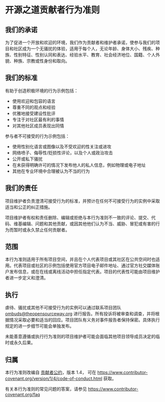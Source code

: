# 开源之道贡献者行为准则

## 我们的承诺

为了促进一个开放和欢迎的环境，我们作为贡献者和维护者承诺，使参与我们的项目和社区成为一个无骚扰的体验，适用于每个人，无论年龄、身体大小、残疾、种族、性别特征、性别认同和表达、经验水平、教育、社会经济地位、国籍、个人外貌、种族、宗教或性身份和取向。

## 我们的标准

有助于创造积极环境的行为示例包括：

* 使用欢迎和包容的语言
* 尊重不同的观点和经验
* 优雅地接受建设性批评
* 专注于对社区最有利的事情
* 对其他社区成员表现出同情

参与者不可接受的行为示例包括：

* 使用性别化语言或图像以及不受欢迎的性关注或进攻
* 网络喷子、侮辱性/贬损性评论，以及个人或政治攻击
* 公开或私下骚扰
* 在未获得明确许可的情况下发布他人的私人信息，例如物理或电子地址
* 其他在专业环境中合理被认为不当的行为

## 我们的责任

项目维护者负责澄清可接受行为的标准，并预计在任何不可接受行为的实例中采取适当和公正的纠正措施。

项目维护者有权和责任删除、编辑或拒绝与本行为准则不一致的评论、提交、代码、维基编辑、问题和其他贡献，或因其他他们认为不当、威胁、冒犯或有害的行为而暂时或永久禁止任何贡献者。

## 范围

本行为准则适用于所有项目空间，并且在个人代表项目或其社区在公共空间时也适用。代表项目或社区的示例包括使用官方项目电子邮件地址、通过官方社交媒体账户发布信息，或在在线或离线活动中担任指定代表。项目的代表性可能由项目维护者进一步定义和澄清。

## 执行

虐待、骚扰或其他不可接受行为的实例可以通过联系项目团队 ombuds@theopensourceway.org 进行报告。所有投诉将被审查和调查，并将根据情况采取必要和适当的回应。项目团队有义务对事件报告者保持保密。具体执行规定的进一步细节可能会单独发布。

未能善意遵循或执行行为准则的项目维护者可能会面临其他项目领导成员决定的临时或永久后果。

## 归属

本行为准则改编自 [贡献者公约][homepage]，版本 1.4， 可在 https://www.contributor-covenant.org/version/1/4/code-of-conduct.html 获取。

[homepage]: https://www.contributor-covenant.org

有关本行为准则的常见问题的答案，请参见 https://www.contributor-covenant.org/faq
